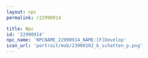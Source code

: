 ```yaml
---
layout: npc
permalink: /22990914

title: Npc
id: '22990914'
npc_name: 'NPCNAME_22990914_NAME:[F]Develop'
icon_url: 'portrait/mob/23000102_b_schatten_p.png'
---
```

